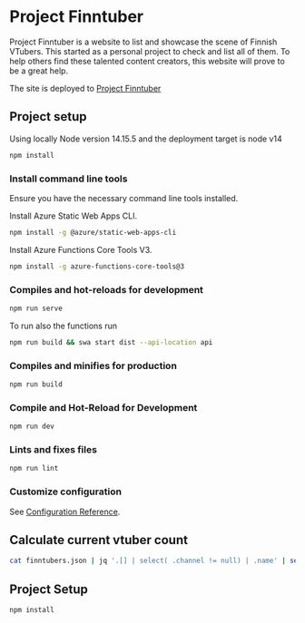 # Project Finntuber

Project Finntuber is a website to list and showcase the scene of Finnish VTubers. This started
as a personal project to check and list all of them. To help others find these talented content
creators, this website will prove to be a great help.

The site is deployed to [Project Finntuber](www.finntubers.fi)

## Project setup

Using locally Node version 14.15.5 and the deployment target is node v14

```bash
npm install
```

### Install command line tools

Ensure you have the necessary command line tools installed.

Install Azure Static Web Apps CLI.

```bash
npm install -g @azure/static-web-apps-cli
```

Install Azure Functions Core Tools V3.

```bash
npm install -g azure-functions-core-tools@3
```

### Compiles and hot-reloads for development

```bash
npm run serve
```

To run also the functions run

```bash
npm run build && swa start dist --api-location api
```

### Compiles and minifies for production

```bash
npm run build
```

### Compile and Hot-Reload for Development

```sh
npm run dev
```

### Lints and fixes files

```bash
npm run lint
```

### Customize configuration

See [Configuration Reference](https://cli.vuejs.org/config/).

## Calculate current vtuber count

```bash
cat finntubers.json | jq '.[] | select( .channel != null) | .name' | sed 's/"//g' | sort | wc -l
```

## Project Setup

```sh
npm install
```
